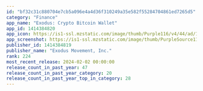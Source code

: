 ```yaml
---
id: "bf32c31c880704e7cb5a096e4a4d36f310249a35e582f55284704861ed7265d5"
category: "Finance"
app_name: "Exodus: Crypto Bitcoin Wallet"
app_id: 1414384820
app_icon: https://is1-ssl.mzstatic.com/image/thumb/Purple116/v4/44/ad/18/44ad18c0-b420-bee1-4fc5-03b356c63c28/AppIcon-0-0-1x_U007emarketing-0-0-0-10-0-0-sRGB-0-0-0-GLES2_U002c0-512MB-85-220-0-0.png/1024x1024bb.png
app_screenshot: https://is1-ssl.mzstatic.com/image/thumb/PurpleSource116/v4/d6/57/c7/d657c7aa-0b36-b808-ce7d-d0d686488b7d/ee9336f7-0cfe-40e0-9562-6b321d982bdf_01-non-alpha.png/1242x2688bb.png
publisher_id: 1414384819
publisher_name: "Exodus Movement, Inc."
rank: 224
most_recent_release: 2024-02-02 00:00:00
release_count_in_past_year: 47
release_count_in_past_year_category: 20
release_count_in_past_year_top_in_category: 28
---
```

